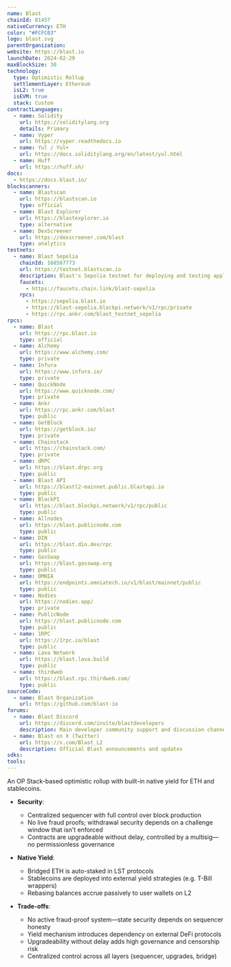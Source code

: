 ```yaml
---
name: Blast
chainId: 81457
nativeCurrency: ETH
color: "#FCFC03"
logo: blast.svg
parentOrganization: 
website: https://blast.io
launchDate: 2024-02-29
maxBlockSize: 30
technology:
  type: Optimistic Rollup
  settlementLayer: Ethereum
  isL2: true
  isEVM: true
  stack: Custom
contractLanguages:
  - name: Solidity
    url: https://soliditylang.org
    details: Primary
  - name: Vyper
    url: https://vyper.readthedocs.io
  - name: Yul / Yul+
    url: https://docs.soliditylang.org/en/latest/yul.html
  - name: Huff
    url: https://huff.sh/
docs:
  - https://docs.blast.io/
blockscanners:
  - name: Blastscan
    url: https://blastscan.io
    type: official
  - name: Blast Explorer
    url: https://blastexplorer.io
    type: alternative
  - name: DexScreener
    url: https://dexscreener.com/blast
    type: analytics
testnets:
  - name: Blast Sepolia
    chainId: 168587773
    url: https://testnet.blastscan.io
    description: Blast's Sepolia testnet for deploying and testing applications on the Blast Layer 2 network.
    faucets:
      - https://faucets.chain.link/blast-sepolia
    rpcs:
      - https://sepolia.blast.io
      - https://blast-sepolia.blockpi.network/v1/rpc/private
      - https://rpc.ankr.com/blast_testnet_sepolia
rpcs:
  - name: Blast
    url: https://rpc.blast.io
    type: official
  - name: Alchemy
    url: https://www.alchemy.com/
    type: private
  - name: Infura
    url: https://www.infura.io/
    type: private
  - name: QuickNode
    url: https://www.quicknode.com/
    type: private
  - name: Ankr
    url: https://rpc.ankr.com/blast
    type: public
  - name: GetBlock
    url: https://getblock.io/
    type: private
  - name: Chainstack
    url: https://chainstack.com/
    type: private
  - name: dRPC
    url: https://blast.drpc.org
    type: public
  - name: Blast API
    url: https://blastl2-mainnet.public.blastapi.io
    type: public
  - name: BlockPI
    url: https://blast.blockpi.network/v1/rpc/public
    type: public
  - name: Allnodes
    url: https://blast.publicnode.com
    type: public
  - name: DIN
    url: https://blast.din.dev/rpc
    type: public
  - name: GasSwap
    url: https://blast.gasswap.org
    type: public
  - name: OMNIA
    url: https://endpoints.omniatech.io/v1/blast/mainnet/public
    type: public
  - name: Nodies
    url: https://nodies.app/
    type: private
  - name: PublicNode
    url: https://blast.publicnode.com
    type: public
  - name: 1RPC
    url: https://1rpc.io/blast
    type: public
  - name: Lava Network
    url: https://blast.lava.build
    type: public
  - name: thirdweb
    url: https://blast.rpc.thirdweb.com/
    type: public
sourceCode:
  - name: Blast Organization
    url: https://github.com/blast-io
forums:
  - name: Blast Discord
    url: https://discord.com/invite/blastdevelopers
    description: Main developer community support and discussion channel
  - name: Blast on X (Twitter)
    url: https://x.com/Blast_L2
    description: Official Blast announcements and updates
sdks:
tools:
---
```


An OP Stack-based optimistic rollup with built-in native yield for ETH and stablecoins.

- **Security**:  
  - Centralized sequencer with full control over block production  
  - No live fraud proofs; withdrawal security depends on a challenge window that isn’t enforced  
  - Contracts are upgradeable without delay, controlled by a multisig—no permissionless governance  

- **Native Yield**:  
  - Bridged ETH is auto-staked in LST protocols  
  - Stablecoins are deployed into external yield strategies (e.g. T-Bill wrappers)  
  - Rebasing balances accrue passively to user wallets on L2  

- **Trade-offs**:  
  - No active fraud-proof system—state security depends on sequencer honesty  
  - Yield mechanism introduces dependency on external DeFi protocols  
  - Upgradeability without delay adds high governance and censorship risk  
  - Centralized control across all layers (sequencer, upgrades, bridge)  